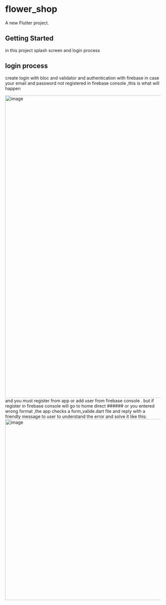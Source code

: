 # flower_shop

A new Flutter project.

## Getting Started
in this project splash screen and login process 
## login process 
create login with bloc and validator and authentication with firebase 
in case your email and password not registered in firebase console ,this is what will happen 

<img width="755" height="978" alt="image" src="https://github.com/user-attachments/assets/763f15ae-bc3e-4e68-b999-347571e711d0" />
and you must register from app or add user from firebase console .
but if register in firebase console will go to home direct 
######
or you entered wrong format ,the app checks a form_valide.dart file 
and reply with a friendly message to user to understand the error and solve it 
like this: <img width="738" height="585" alt="image" src="https://github.com/user-attachments/assets/871f9481-96d1-4560-b1b9-edd3bf5aa254" />
